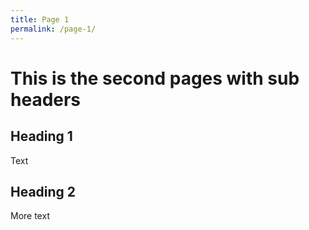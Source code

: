 ```yaml
---
title: Page 1
permalink: /page-1/
---
```


# This is the second pages with sub headers

## Heading 1

Text

## Heading 2
More text
